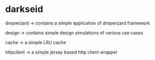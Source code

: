 # darkseid

dropwizard -> contains a simple application of dropwizard framework

design -> contains simple design simulations of various use cases

cache -> a simple LRU cache

httpclient -> a simple jersey based http client wrapper
